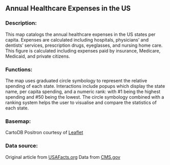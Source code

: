 ## Annual Healthcare Expenses in the US
### Description: 
This map catalogs the annual healthcare expenses in the US states per capita. Expenses are calculated including hospitals, physicians’ and dentists’ services, prescription drugs, eyeglasses, and nursing home care. This figure is calculated including expenses paid by insurance, Medicare, Medicaid, and private citizens. 
### Functions: 
The map uses graduated circle symbology to represent the relative spending of each state. Interactions include popups which display the state name, per capita spending, and a numeric rank: with #1 being the highest spending and #50 being the lowest. The circle symbology combined with a ranking system helps the user to visualise and compare the statistics of each state.
### Basemap:
CartoDB Positron courtesy of [Leaflet](https://leaflet-extras.github.io/leaflet-providers/preview/)

### Data source:
Original article from [USAFacts.org](https://usafacts.org/articles/which-states-spend-the-most-on-healthcare/)
Data from [CMS.gov](https://www.cms.gov/data-research/statistics-trends-and-reports/national-health-expenditure-data)
